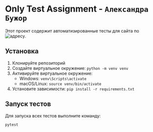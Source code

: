 # Only Test Assignment - `Александра Бужор`

Этот проект содержит автоматизированные тесты для сайта по ![адресу](https://kobor.teslaserver.ru/).

## Установка

1. Клонируйте репозиторий
2. Создайте виртуальное окружение: `python -m venv venv`
3. Активируйте виртуальное окружение:
    - Windows: `venv\Scripts\activate`
    - macOS/Linux: `source venv/bin/activate`
4. Установите зависимости: `pip install -r requirements.txt`

## Запуск тестов

Для запуска всех тестов выполните команду:

```bash
pytest
